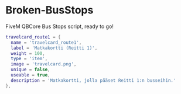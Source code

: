 # Broken-BusStops
FiveM QBCore Bus Stops script, ready to go!

```lua
travelcard_route1 = {
  name = 'travelcard_route1',
  label = 'Matkakortti (Reitti 1)',
  weight = 100,
  type = 'item',
  image = 'travelcard.png',
  unique = false,
  useable = true,
  description = 'Matkakortti, jolla pääset Reitti 1:n busseihin.'
},
```
